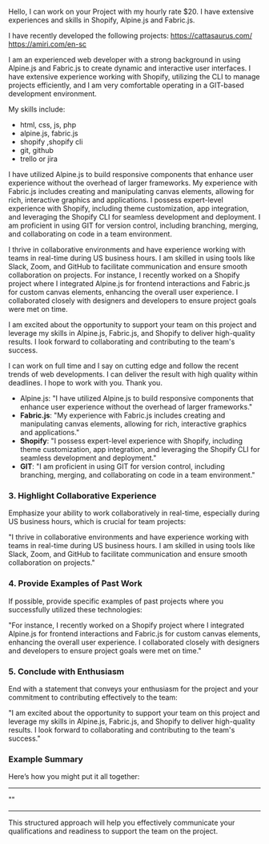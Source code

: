 Hello, I can work on your Project with my hourly rate $20. I have extensive experiences and skills in Shopify, Alpine.js and Fabric.js.

I have recently developed the following projects:
https://cattasaurus.com/
https://amiri.com/en-sc

I am an experienced web developer with a strong background in using Alpine.js and Fabric.js to create dynamic and interactive user interfaces. I have extensive experience working with Shopify, utilizing the CLI to manage projects efficiently, and I am very comfortable operating in a GIT-based development environment.

My skills include:
- html, css, js, php
- alpine.js, fabric.js
- shopify ,shopify cli
- git, github
- trello or jira

I have utilized Alpine.js to build responsive components that enhance user experience without the overhead of larger frameworks. My experience with Fabric.js includes creating and manipulating canvas elements, allowing for rich, interactive graphics and applications. I possess expert-level experience with Shopify, including theme customization, app integration, and leveraging the Shopify CLI for seamless development and deployment. I am proficient in using GIT for version control, including branching, merging, and collaborating on code in a team environment.

I thrive in collaborative environments and have experience working with teams in real-time during US business hours. I am skilled in using tools like Slack, Zoom, and GitHub to facilitate communication and ensure smooth collaboration on projects. For instance, I recently worked on a Shopify project where I integrated Alpine.js for frontend interactions and Fabric.js for custom canvas elements, enhancing the overall user experience. I collaborated closely with designers and developers to ensure project goals were met on time.

I am excited about the opportunity to support your team on this project and leverage my skills in Alpine.js, Fabric.js, and Shopify to deliver high-quality results. I look forward to collaborating and contributing to the team's success.

I can work on full time and I say on cutting edge and follow the recent trends of web developments. I can deliver the result with high quality within deadlines. I hope to work with you.
Thank you.


- Alpine.js: "I have utilized Alpine.js to build responsive components that enhance user experience without the overhead of larger frameworks."
- **Fabric.js**: "My experience with Fabric.js includes creating and manipulating canvas elements, allowing for rich, interactive graphics and applications."
- **Shopify**: "I possess expert-level experience with Shopify, including theme customization, app integration, and leveraging the Shopify CLI for seamless development and deployment."
- **GIT**: "I am proficient in using GIT for version control, including branching, merging, and collaborating on code in a team environment."

### 3. **Highlight Collaborative Experience**

Emphasize your ability to work collaboratively in real-time, especially during US business hours, which is crucial for team projects:

"I thrive in collaborative environments and have experience working with teams in real-time during US business hours. I am skilled in using tools like Slack, Zoom, and GitHub to facilitate communication and ensure smooth collaboration on projects."

### 4. **Provide Examples of Past Work**

If possible, provide specific examples of past projects where you successfully utilized these technologies:

"For instance, I recently worked on a Shopify project where I integrated Alpine.js for frontend interactions and Fabric.js for custom canvas elements, enhancing the overall user experience. I collaborated closely with designers and developers to ensure project goals were met on time."

### 5. **Conclude with Enthusiasm**

End with a statement that conveys your enthusiasm for the project and your commitment to contributing effectively to the team:

"I am excited about the opportunity to support your team on this project and leverage my skills in Alpine.js, Fabric.js, and Shopify to deliver high-quality results. I look forward to collaborating and contributing to the team's success."

### Example Summary

Here’s how you might put it all together:

---

""

---

This structured approach will help you effectively communicate your qualifications and readiness to support the team on the project.